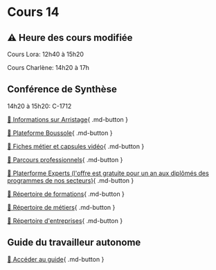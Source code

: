 # Cours 14
## ⚠️ Heure des cours modifiée
Cours Lora: 12h40 à 15h20

Cours Charlène: 14h20 à 17h

## Conférence de Synthèse
14h20 à 15h20: C-1712     

[📁 Informations sur Arristage](https://polesynthese.com/arrimage/arristage){ .md-button }    

[📁 Plateforme Boussole](https://polesynthese.com/boussole){ .md-button }     

[📁 Fiches métier et capsules vidéo](https://polesynthese.com/boussole/fiches-metiers-numerique){ .md-button }     

[📁 Parcours professionnels](https://polesynthese.com/boussole/faire-le-bon-choix-de-carriere){ .md-button }     

[📁 Platerforme Experts (l'offre est gratuite pour un an aux diplômés des programmes de nos secteurs)](https://polesynthese.com/fr/experts/){ .md-button }    

[📁 Répertoire de formations](https://polesynthese.com/repertoire/formations){ .md-button }    

[📁 Répertoire de métiers](https://polesynthese.com/repertoire/metiers){ .md-button }    

[📁 Répertoire d'entreprises](https://polesynthese.com/repertoire/entreprises){ .md-button }    


## Guide du travailleur autonome
[📁 Accéder au guide](https://cmontmorency365-my.sharepoint.com/:b:/g/personal/lora_boisvert_cmontmorency_qc_ca/Edg24C6YapVOiRO9agjLVsoBkFHpwhdj7osLAUoZNOf7jA?e=VFV52N){ .md-button }

